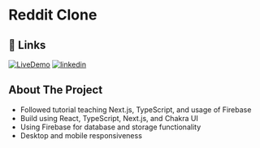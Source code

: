 # Reddit Clone

## 🔗 Links

[![LiveDemo](https://img.shields.io/badge/Live_demo-000?style=for-the-badge&logo=ko-fi&logoColor=white)](https://reddit-clone-eight-inky.vercel.app/)
[![linkedin](https://img.shields.io/badge/linkedin-0A66C2?style=for-the-badge&logo=linkedin&logoColor=white)](https://www.linkedin.com/in/ocean-abernathy/)

## About The Project

- Followed tutorial teaching Next.js, TypeScript, and usage of Firebase
- Build using React, TypeScript, Next.js, and Chakra UI
- Using Firebase for database and storage functionality
- Desktop and mobile responsiveness

